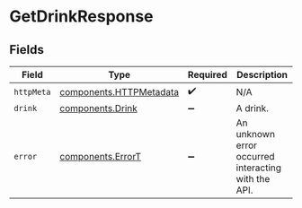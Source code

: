 # GetDrinkResponse


## Fields

| Field                                                              | Type                                                               | Required                                                           | Description                                                        |
| ------------------------------------------------------------------ | ------------------------------------------------------------------ | ------------------------------------------------------------------ | ------------------------------------------------------------------ |
| `httpMeta`                                                         | [components.HTTPMetadata](../../models/components/httpmetadata.md) | :heavy_check_mark:                                                 | N/A                                                                |
| `drink`                                                            | [components.Drink](../../models/components/drink.md)               | :heavy_minus_sign:                                                 | A drink.                                                           |
| `error`                                                            | [components.ErrorT](../../models/components/errort.md)             | :heavy_minus_sign:                                                 | An unknown error occurred interacting with the API.                |